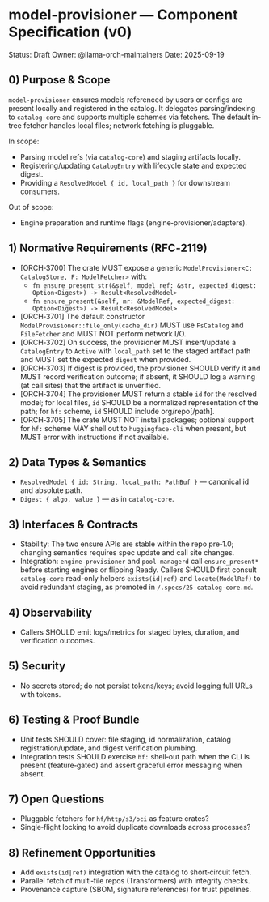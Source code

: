 # model-provisioner — Component Specification (v0)

Status: Draft
Owner: @llama-orch-maintainers
Date: 2025-09-19

## 0) Purpose & Scope

`model-provisioner` ensures models referenced by users or configs are present locally and registered in the catalog. It delegates parsing/indexing to `catalog-core` and supports multiple schemes via fetchers. The default in-tree fetcher handles local files; network fetching is pluggable.

In scope:
- Parsing model refs (via `catalog-core`) and staging artifacts locally.
- Registering/updating `CatalogEntry` with lifecycle state and expected digest.
- Providing a `ResolvedModel { id, local_path }` for downstream consumers.

Out of scope:
- Engine preparation and runtime flags (engine‑provisioner/adapters).

## 1) Normative Requirements (RFC‑2119)

- [ORCH‑3700] The crate MUST expose a generic `ModelProvisioner<C: CatalogStore, F: ModelFetcher>` with:
  - `fn ensure_present_str(&self, model_ref: &str, expected_digest: Option<Digest>) -> Result<ResolvedModel>`
  - `fn ensure_present(&self, mr: &ModelRef, expected_digest: Option<Digest>) -> Result<ResolvedModel>`
- [ORCH‑3701] The default constructor `ModelProvisioner::file_only(cache_dir)` MUST use `FsCatalog` and `FileFetcher` and MUST NOT perform network I/O.
- [ORCH‑3702] On success, the provisioner MUST insert/update a `CatalogEntry` to `Active` with `local_path` set to the staged artifact path and MUST set the expected `digest` when provided.
- [ORCH‑3703] If digest is provided, the provisioner SHOULD verify it and MUST record verification outcome; if absent, it SHOULD log a warning (at call sites) that the artifact is unverified.
- [ORCH‑3704] The provisioner MUST return a stable `id` for the resolved model; for local files, `id` SHOULD be a normalized representation of the path; for `hf:` scheme, `id` SHOULD include org/repo[/path].
- [ORCH‑3705] The crate MUST NOT install packages; optional support for `hf:` scheme MAY shell out to `huggingface-cli` when present, but MUST error with instructions if not available.

## 2) Data Types & Semantics

- `ResolvedModel { id: String, local_path: PathBuf }` — canonical id and absolute path.
- `Digest { algo, value }` — as in `catalog-core`.

## 3) Interfaces & Contracts

- Stability: The two ensure APIs are stable within the repo pre‑1.0; changing semantics requires spec update and call site changes.
- Integration: `engine-provisioner` and `pool-managerd` call `ensure_present*` before starting engines or flipping Ready. Callers SHOULD first consult `catalog-core` read-only helpers `exists(id|ref)` and `locate(ModelRef)` to avoid redundant staging, as promoted in `/.specs/25-catalog-core.md`.

## 4) Observability

- Callers SHOULD emit logs/metrics for staged bytes, duration, and verification outcomes.

## 5) Security

- No secrets stored; do not persist tokens/keys; avoid logging full URLs with tokens.

## 6) Testing & Proof Bundle

- Unit tests SHOULD cover: file staging, id normalization, catalog registration/update, and digest verification plumbing.
- Integration tests SHOULD exercise `hf:` shell‑out path when the CLI is present (feature‑gated) and assert graceful error messaging when absent.

## 7) Open Questions

- Pluggable fetchers for `hf/http/s3/oci` as feature crates?
- Single‑flight locking to avoid duplicate downloads across processes?

## 8) Refinement Opportunities

- Add `exists(id|ref)` integration with the catalog to short‑circuit fetch.
- Parallel fetch of multi‑file repos (Transformers) with integrity checks.
- Provenance capture (SBOM, signature references) for trust pipelines.
